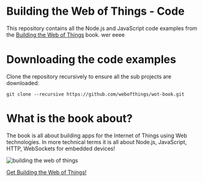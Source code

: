 # Building the Web of Things - Code
This repository contains all the Node.js and JavaScript code examples from the [Building the Web of Things](http://book.webofthings.io) book.
wer eeee
# Downloading the code examples

Clone the repository recursively to ensure all the sub projects are downloaded:

`git clone --recursive https://github.com/webofthings/wot-book.git`

# What is the book about?
The book is all about building apps for the Internet of Things using Web technologies. 
In more technical terms it is all about Node.js, JavaScript, HTTP, WebSockets for embedded devices!

![building the web of things](https://raw.githubusercontent.com/webofthings/webofthings.js/master/docs/building-the-web-of-things.png)
 
 [Get Building the Web of Things!](http://book.webofthings.io)
